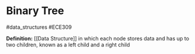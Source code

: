 # Binary Tree
#data_structures #ECE309

**Definition:** [[Data Structure]] in which each node stores data and has up to two children, known as a left child and a right child
